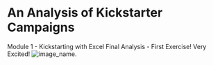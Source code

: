# An Analysis of Kickstarter Campaigns
Module 1 - Kickstarting with Excel Final Analysis - First Exercise! Very Excited! 
![image_name](C:\Users\kenovy\Desktop\BoxSplot.png).
